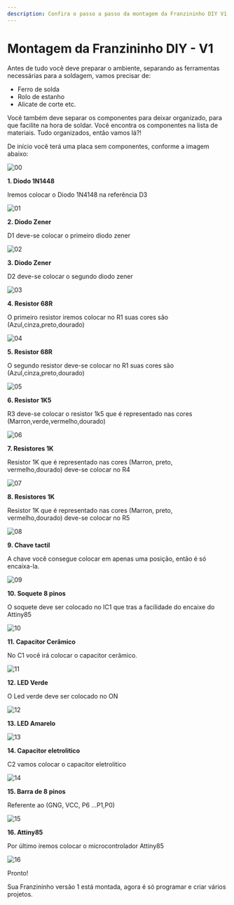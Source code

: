 ```yaml
---
description: Confira o passo a passo da montagem da Franzininho DIY V1
---
```


# Montagem da Franzininho DIY - V1

Antes de tudo você deve preparar o ambiente, separando as ferramentas necessárias para a soldagem, vamos precisar de:

* Ferro de solda
* Rolo de estanho
* Alicate de corte etc.

Você também deve separar os componentes para deixar organizado, para que facilite na hora de soldar. Você encontra os componentes na lista de materiais. Tudo organizados, então vamos lá?!

De início você terá uma placa sem componentes, conforme a imagem abaixo:

![00](../.gitbook/assets/montagem-v1-00.png)

**1. Diodo 1N1448**

Iremos colocar o Diodo 1N4148 na referência D3

![01](../.gitbook/assets/montagem-v1-01.png)

**2. Diodo Zener**

D1 deve-se colocar o primeiro diodo zener

![02](../.gitbook/assets/montagem-v1-02.png)

**3. Diodo Zener**

D2 deve-se colocar o segundo diodo zener

![03](../.gitbook/assets/montagem-v1-03.png)

**4. Resistor 68R**

O primeiro resistor iremos colocar no R1 suas cores são \(Azul,cinza,preto,dourado\)

![04](../.gitbook/assets/montagem-v1-04.png)

**5. Resistor 68R**

O segundo resistor deve-se colocar no R1 suas cores são \(Azul,cinza,preto,dourado\)

![05](../.gitbook/assets/montagem-v1-05.png)

**6. Resistor 1K5**

R3 deve-se colocar o resistor 1k5 que é representado nas cores \(Marron,verde,vermelho,dourado\)

![06](../.gitbook/assets/montagem-v1-06.png)

**7. Resistores 1K**

Resistor 1K que é representado nas cores \(Marron, preto, vermelho,dourado\) deve-se colocar no R4

![07](../.gitbook/assets/montagem-v1-07.png)

**8. Resistores 1K**

Resistor 1K que é representado nas cores \(Marron, preto, vermelho,dourado\) deve-se colocar no R5

![08](../.gitbook/assets/montagem-v1-08.png)

**9. Chave tactil**

A chave você consegue colocar em apenas uma posição, então é só encaixa-la.

![09](../.gitbook/assets/montagem-v1-09.png)

**10. Soquete 8 pinos**

O soquete deve ser colocado no IC1 que tras a facilidade do encaixe do Attiny85

![10](../.gitbook/assets/montagem-v1-10.png)

**11. Capacitor Cerâmico**

No C1 você irá colocar o capacitor cerâmico.

![11](../.gitbook/assets/montagem-v1-11.png)

**12. LED Verde**

O Led verde deve ser colocado no ON

![12](../.gitbook/assets/montagem-v1-12.png)

**13. LED Amarelo**

![13](../.gitbook/assets/montagem-v1-13.png)

**14. Capacitor eletrolitico**

C2 vamos colocar o capacitor eletrolitico

![14](../.gitbook/assets/montagem-v1-14.png)

**15. Barra de 8 pinos**

Referente ao \(GNG, VCC, P6 ...P1,P0\)

![15](../.gitbook/assets/montagem-v1-15.png)

**16. Attiny85**

Por último iremos colocar o microcontrolador Attiny85

![16](../.gitbook/assets/montagem-v1-16.png)

Pronto!

Sua Franzininho versão 1 está montada, agora é só programar e criar vários projetos.

